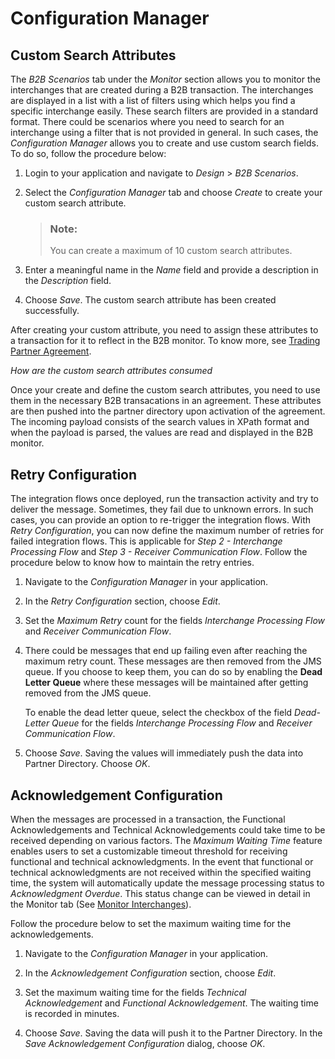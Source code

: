 <!-- loio7daf06ceece84dc09d3ca63fc62d0a61 -->

# Configuration Manager



<a name="loio7daf06ceece84dc09d3ca63fc62d0a61__section_x2f_xb2_jzb"/>

## Custom Search Attributes

The *B2B Scenarios* tab under the *Monitor* section allows you to monitor the interchanges that are created during a B2B transaction. The interchanges are displayed in a list with a list of filters using which helps you find a specific interchange easily. These search filters are provided in a standard format. There could be scenarios where you need to search for an interchange using a filter that is not provided in general. In such cases, the *Configuration Manager* allows you to create and use custom search fields. To do so, follow the procedure below:

1.  Login to your application and navigate to *Design* \> *B2B Scenarios*.

2.  Select the *Configuration Manager* tab and choose *Create* to create your custom search attribute.

    > ### Note:  
    > You can create a maximum of 10 custom search attributes.

3.  Enter a meaningful name in the *Name* field and provide a description in the *Description* field.
4.  Choose *Save*. The custom search attribute has been created successfully.

After creating your custom attribute, you need to assign these attributes to a transaction for it to reflect in the B2B monitor. To know more, see [Trading Partner Agreement](trading-partner-agreement-9bd43c9.md).

*How are the custom search attributes consumed*

Once your create and define the custom search attributes, you need to use them in the necessary B2B transacations in an agreement. These attributes are then pushed into the partner directory upon activation of the agreement. The incoming payload consists of the search values in XPath format and when the payload is parsed, the values are read and displayed in the B2B monitor.



<a name="loio7daf06ceece84dc09d3ca63fc62d0a61__section_y5v_1rb_bzb"/>

## Retry Configuration

The integration flows once deployed, run the transaction activity and try to deliver the message. Sometimes, they fail due to unknown errors. In such cases, you can provide an option to re-trigger the integration flows. With *Retry Configuration*, you can now define the maximum number of retries for failed integration flows. This is applicable for *Step 2 - Interchange Processing Flow* and *Step 3 - Receiver Communication Flow*. Follow the procedure below to know how to maintain the retry entries.

1.  Navigate to the *Configuration Manager* in your application.

2.  In the *Retry Configuration* section, choose *Edit*.
3.  Set the *Maximum Retry* count for the fields *Interchange Processing Flow* and *Receiver Communication Flow*.
4.  There could be messages that end up failing even after reaching the maximum retry count. These messages are then removed from the JMS queue. If you choose to keep them, you can do so by enabling the **Dead Letter Queue** where these messages will be maintained after getting removed from the JMS queue.

    To enable the dead letter queue, select the checkbox of the field *Dead-Letter Queue* for the fields *Interchange Processing Flow* and *Receiver Communication Flow*.

5.  Choose *Save*. Saving the values will immediately push the data into Partner Directory. Choose *OK*.



<a name="loio7daf06ceece84dc09d3ca63fc62d0a61__section_oxc_bhw_wcc"/>

## Acknowledgement Configuration

When the messages are processed in a transaction, the Functional Acknowledgements and Technical Acknowledgements could take time to be received depending on various factors. The *Maximum Waiting Time* feature enables users to set a customizable timeout threshold for receiving functional and technical acknowledgments. In the event that functional or technical acknowledgments are not received within the specified waiting time, the system will automatically update the message processing status to *Acknowledgment Overdue*. This status change can be viewed in detail in the Monitor tab \(See [Monitor Interchanges](monitor-interchanges-42c1199.md)\).

Follow the procedure below to set the maximum waiting time for the acknowledgements.

1.  Navigate to the *Configuration Manager* in your application.

2.  In the *Acknowledgement Configuration* section, choose *Edit*.
3.  Set the maximum waiting time for the fields *Technical Acknowledgement* and *Functional Acknowledgement*. The waiting time is recorded in minutes.
4.  Choose *Save*. Saving the data will push it to the Partner Directory. In the *Save Acknowledgement Configuration* dialog, choose *OK*.

